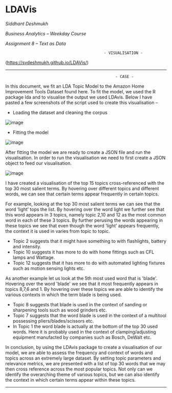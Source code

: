 # LDAVis

*Siddhant Deshmukh*

*Business Analytics – Weekday Course*

*Assignment 8 – Text as Data*

                                               - VISUALISATION -  

(https://svdeshmukh.github.io/LDAVis/)

-----------------------------------                                                  



                                                    - CASE - 

In this document, we fit an LDA Topic Model to the Amazon Home Improvement Tools Dataset found here. To fit the model, we used the R package lda and to visualise the output we used LDAvis.
Below I have pasted a few screenshots of the script used to create this visualisation – 

-	Loading the dataset and cleaning the corpus

![image](https://cloud.githubusercontent.com/assets/22182362/20296031/890c2aea-aad6-11e6-8725-d07cab00f270.png)

-	Fitting the model

![image](https://cloud.githubusercontent.com/assets/22182362/20296044/a11d3cfa-aad6-11e6-8cf2-49d87bc9fc86.png)

After fitting the model we are ready to create a JSON file and run the visualisation. In order to run the visualisation we need to first create a JSON object to feed our visualisation. 

![image](https://cloud.githubusercontent.com/assets/22182362/20296049/aaa9115e-aad6-11e6-920e-b2dd346f4eaa.png)

I have created a visualisation of the top 15 topics cross-referenced with the top 30 most salient terms. By hovering over different topics and different words, we can see that certain terms appear frequently in certain topics.

For example, looking at the top 30 most salient terms we can see that the word ‘light’ tops the list. By hovering over the word light we further see that this word appears in 3 topics, namely topic 2,10 and 12 as the most common word in each of these 3 topics. By further perusing the words appearing in these topics we see that even though the word ‘light’ appears frequently, the context it is used in varies from topic to topic. 

- Topic 2 suggests that it might have something to with flashlights, battery and intensity. 
- Topic 10 suggests it has more to do with home fittings such as CFL lamps and Wattage. 
- Topic 12 suggests that it has more to do with automated lighting fixtures such as motion sensing lights etc. 

As another example let us look at the 5th most used word that is 'blade'. Hovering over the word 'blade' we see that it most frequently appears in topics 8,7,6 and 1. By hovering over these topics we are able to identify the various contexts in which the term blade is being used.

- Topic 8 suggests that blade is used in the context of sanding or sharpening tools such as wood grinders etc.
- Topic 7 suggests that the word blade is used in the context of a multitool possessing pliers/blades/scissors etc.
- In Topic 1 the word blade is actually at the bottom of the top 30 used words. Here it is probably used in the context of clamping/adjusting equipment manufacted by companies such as Bosch, DeWalt etc.

In conclusion, by using the LDAvis package to create a visualisation of our model, we are able to assess the frequency and context of words and topics across an extremely large dataset. By setting topic parameters and relevance metrics, we are presented with a list of top 30 words that we may then cross reference across the most popular topics. Not only can we identify the overarching theme of various topics, but we can also identify the context in which certain terms appear within these topics.

------------------




